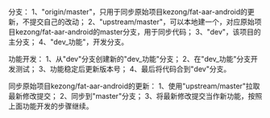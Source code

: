 分支：
1、"origin/master"，只用于同步原始项目kezong/fat-aar-android的更新，不提交自己的改动；
2、"upstream/master"，可以本地建一个，对应原始项目kezong/fat-aar-android的master分支，用于同步代码；
3、"dev"，该项目的主分支；
4、"dev_功能"，开发分支。

功能开发：
1、从"dev"分支创建新的"dev_功能"分支；
2、在"dev_功能"分支开发测试；
3、功能稳定后更新版本号；
4、最后将代码合到"dev"分支。

同步原始项目kezong/fat-aar-android的更新：
1、使用"upstream/master"拉取最新修改提交；
2、同步到"master"分支；
3、将最新修改提交当作新功能，按照上面功能开发的步骤继续。

